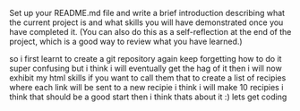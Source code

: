 Set up your README.md file and write a brief introduction describing what the current project is and what skills you will have demonstrated once you have completed it. (You can also do this as a self-reflection at the end of the project, which is a good way to review what you have learned.)

so i first learnt to create a git repository again keep forgetting how to do it super confusing but i think i will eventually get the hag of it then i will now exhibit my html skills if you want to call them that to create a list of recipies where each link will be sent to a new recipie i think i will make 10 recipies i think that should be a good start then i think thats about it :) lets get coding 
